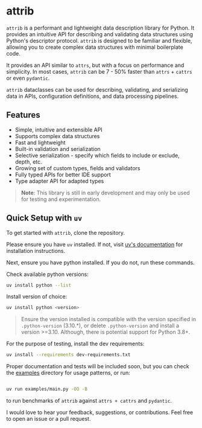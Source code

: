 # attrib

`attrib` is a performant and lightweight data description library for Python. It provides an intuitive API for describing and validating data structures using Python's descriptor protocol. `attrib` is designed to be familiar and flexible, allowing you to create complex data structures with minimal boilerplate code.

It provides an API similar to `attrs`, but with a focus on performance and simplicity. In most cases, `attrib` can be 7 - 50% faster than `attrs` + `cattrs` or even `pydantic`.

`attrib` dataclasses can be used for describing, validating, and serializing data in APIs, configuration definitions, and data processing pipelines.

## Features

- Simple, intuitive and extensible API
- Supports complex data structures
- Fast and lightweight
- Built-in validation and serialization
- Selective serialization - specify which fields to include or exclude, depth, etc.
- Growing set of custom types, fields and validators
- Fully typed APIs for better IDE support
- Type adapter API for adapted types

> **Note**: This library is still in early development and may only be used for testing and experimentation.

## Quick Setup with `uv`

To get started with `attrib`, clone the repository.

Please ensure you have `uv` installed. If not, visit [uv's documentation](https://docs.astral.sh/uv/getting-started/installation/) for installation instructions.

Next, ensure you have python installed. If you do not, run these commands.

Check available python versions:

```bash
uv install python --list
```

Install version of choice:

```bash
uv install python <version>
```

> Ensure the version installed is compatible with the version specified in `.python-version` (3.10.*), or delete `.python-version` and install a version >=3.10. Although, there is potential support for Python 3.8+.

For the purpose of testing, install the dev requirements:

```bash
uv install --requirements dev-requirements.txt
```

Proper documentation and tests will be included soon, but you can check the [examples](/attrib/examples/) directory for usage patterns, or run:

```bash

uv run examples/main.py -OO -B
```

to run benchmarks of `attrib` against `attrs + cattrs` and `pydantic`.

I would love to hear your feedback, suggestions, or contributions. Feel free to open an issue or a pull request.
